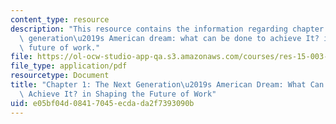 ```yaml
---
content_type: resource
description: "This resource contains the information regarding chapter 1: the next\
  \ generation\u2019s American dream: what can be done to achieve It? in shaping the\
  \ future of work."
file: https://ol-ocw-studio-app-qa.s3.amazonaws.com/courses/res-15-003-shaping-the-future-of-work-15-662x-spring-2016/e05bf04d08417045ecdada2f7393090b_MITRES_15_003S16_Chapter1.pdf
file_type: application/pdf
resourcetype: Document
title: "Chapter 1: The Next Generation\u2019s American Dream: What Can Be Done to\
  \ Achieve It? in Shaping the Future of Work"
uid: e05bf04d-0841-7045-ecda-da2f7393090b
---
```

